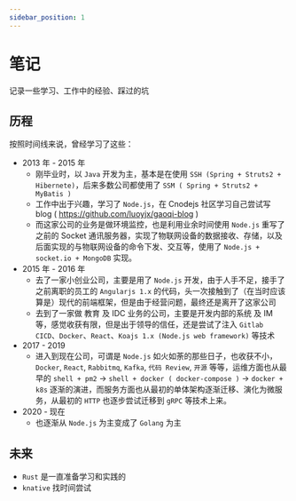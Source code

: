 ```yaml
---
sidebar_position: 1
---
```


# 笔记

记录一些学习、工作中的经验、踩过的坑

## 历程
按照时间线来说，曾经学习了这些：
- 2013 年 - 2015 年
  - 刚毕业时，以 `Java` 开发为主，基本是在使用 `SSH (Spring + Struts2 + Hibernete)`，后来多数公司都使用了 `SSM ( Spring + Struts2 + MyBatis )`
  - 工作中出于兴趣，学习了 `Node.js`，在 Cnodejs 社区学习自己尝试写 blog ( https://github.com/luoyjx/gaoqi-blog )
  - 而这家公司的业务是做环境监控，也是利用业余时间使用 `Node.js` 重写了之前的 Socket 通讯服务器，实现了物联网设备的数据接收、存储，以及后面实现的与物联网设备的命令下发、交互等，使用了 `Node.js + socket.io + MongoDB` 实现。
- 2015 年 - 2016 年
  - 去了一家小创业公司，主要是用了 `Node.js` 开发，由于人手不足，接手了之前离职的员工的 `Angularjs 1.x` 的代码，头一次接触到了（在当时应该算是）现代的前端框架，但是由于经营问题，最终还是离开了这家公司
  - 去到了一家做 教育 及 IDC 业务的公司，主要是开发内部的系统 及 IM 等，感觉收获有限，但是出于领导的信任，还是尝试了注入 `Gitlab CICD`、`Docker`、`React`、`Koajs 1.x (Node.js web framework)` 等技术
- 2017 - 2019
  - 进入到现在公司，可谓是 `Node.js` 如火如荼的那些日子，也收获不小，`Docker`, `React`, `Rabbitmq`, `Kafka`, `代码 Review`, `开源` 等等，运维方面也从最早的 `shell + pm2` -> `shell + docker ( docker-compose )` -> `docker + k8s` 逐渐的演进，而服务方面也从最初的单体架构逐渐迁移、演化为微服务，从最初的 `HTTP` 也逐步尝试迁移到 `gRPC` 等技术上来。
- 2020 - 现在
  - 也逐渐从 `Node.js` 为主变成了 `Golang` 为主

## 未来

- `Rust` 是一直准备学习和实践的
- `knative` 找时间尝试

